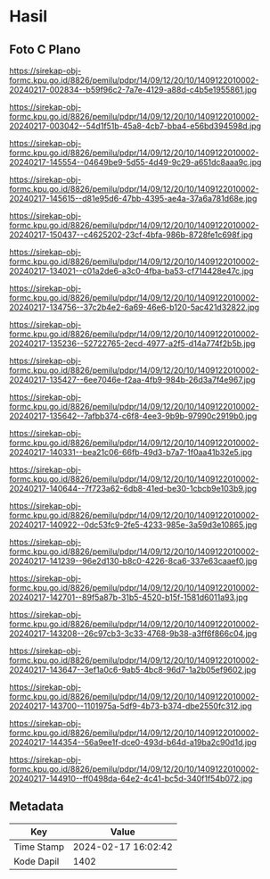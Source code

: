 # Hasil

## Foto C Plano

https://sirekap-obj-formc.kpu.go.id/8826/pemilu/pdpr/14/09/12/20/10/1409122010002-20240217-002834--b59f96c2-7a7e-4129-a88d-c4b5e1955861.jpg

https://sirekap-obj-formc.kpu.go.id/8826/pemilu/pdpr/14/09/12/20/10/1409122010002-20240217-003042--54d1f51b-45a8-4cb7-bba4-e56bd394598d.jpg

https://sirekap-obj-formc.kpu.go.id/8826/pemilu/pdpr/14/09/12/20/10/1409122010002-20240217-145554--04649be9-5d55-4d49-9c29-a651dc8aaa9c.jpg

https://sirekap-obj-formc.kpu.go.id/8826/pemilu/pdpr/14/09/12/20/10/1409122010002-20240217-145615--d81e95d6-47bb-4395-ae4a-37a6a781d68e.jpg

https://sirekap-obj-formc.kpu.go.id/8826/pemilu/pdpr/14/09/12/20/10/1409122010002-20240217-150437--c4625202-23cf-4bfa-986b-8728fe1c698f.jpg

https://sirekap-obj-formc.kpu.go.id/8826/pemilu/pdpr/14/09/12/20/10/1409122010002-20240217-134021--c01a2de6-a3c0-4fba-ba53-cf714428e47c.jpg

https://sirekap-obj-formc.kpu.go.id/8826/pemilu/pdpr/14/09/12/20/10/1409122010002-20240217-134756--37c2b4e2-6a69-46e6-b120-5ac421d32822.jpg

https://sirekap-obj-formc.kpu.go.id/8826/pemilu/pdpr/14/09/12/20/10/1409122010002-20240217-135236--52722765-2ecd-4977-a2f5-d14a774f2b5b.jpg

https://sirekap-obj-formc.kpu.go.id/8826/pemilu/pdpr/14/09/12/20/10/1409122010002-20240217-135427--6ee7046e-f2aa-4fb9-984b-26d3a7f4e967.jpg

https://sirekap-obj-formc.kpu.go.id/8826/pemilu/pdpr/14/09/12/20/10/1409122010002-20240217-135642--7afbb374-c6f8-4ee3-9b9b-97990c2919b0.jpg

https://sirekap-obj-formc.kpu.go.id/8826/pemilu/pdpr/14/09/12/20/10/1409122010002-20240217-140331--bea21c06-66fb-49d3-b7a7-1f0aa41b32e5.jpg

https://sirekap-obj-formc.kpu.go.id/8826/pemilu/pdpr/14/09/12/20/10/1409122010002-20240217-140644--7f723a62-6db8-41ed-be30-1cbcb9e103b9.jpg

https://sirekap-obj-formc.kpu.go.id/8826/pemilu/pdpr/14/09/12/20/10/1409122010002-20240217-140922--0dc53fc9-2fe5-4233-985e-3a59d3e10865.jpg

https://sirekap-obj-formc.kpu.go.id/8826/pemilu/pdpr/14/09/12/20/10/1409122010002-20240217-141239--96e2d130-b8c0-4226-8ca6-337e63caaef0.jpg

https://sirekap-obj-formc.kpu.go.id/8826/pemilu/pdpr/14/09/12/20/10/1409122010002-20240217-142701--89f5a87b-31b5-4520-b15f-1581d6011a93.jpg

https://sirekap-obj-formc.kpu.go.id/8826/pemilu/pdpr/14/09/12/20/10/1409122010002-20240217-143208--26c97cb3-3c33-4768-9b38-a3ff6f866c04.jpg

https://sirekap-obj-formc.kpu.go.id/8826/pemilu/pdpr/14/09/12/20/10/1409122010002-20240217-143647--3ef1a0c6-9ab5-4bc8-96d7-1a2b05ef9602.jpg

https://sirekap-obj-formc.kpu.go.id/8826/pemilu/pdpr/14/09/12/20/10/1409122010002-20240217-143700--1101975a-5df9-4b73-b374-dbe2550fc312.jpg

https://sirekap-obj-formc.kpu.go.id/8826/pemilu/pdpr/14/09/12/20/10/1409122010002-20240217-144354--56a9ee1f-dce0-493d-b64d-a19ba2c90d1d.jpg

https://sirekap-obj-formc.kpu.go.id/8826/pemilu/pdpr/14/09/12/20/10/1409122010002-20240217-144910--ff0498da-64e2-4c41-bc5d-340f1f54b072.jpg


## Metadata

| Key        | Value               |
| ---------- | ------------------- |
| Time Stamp | 2024-02-17 16:02:42 |
| Kode Dapil | 1402                |



